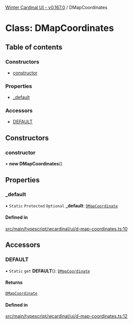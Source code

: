 [Winter Cardinal UI - v0.167.0](../index.md) / DMapCoordinates

# Class: DMapCoordinates

## Table of contents

### Constructors

- [constructor](DMapCoordinates.md#constructor)

### Properties

- [\_default](DMapCoordinates.md#_default)

### Accessors

- [DEFAULT](DMapCoordinates.md#default)

## Constructors

### constructor

• **new DMapCoordinates**()

## Properties

### \_default

▪ `Static` `Protected` `Optional` **\_default**: [`DMapCoordinate`](../interfaces/DMapCoordinate.md)

#### Defined in

[src/main/typescript/wcardinal/ui/d-map-coordinates.ts:10](https://github.com/winter-cardinal/winter-cardinal-ui/blob/v0.167.0/src/main/typescript/wcardinal/ui/d-map-coordinates.ts#L10)

## Accessors

### DEFAULT

• `Static` `get` **DEFAULT**(): [`DMapCoordinate`](../interfaces/DMapCoordinate.md)

#### Returns

[`DMapCoordinate`](../interfaces/DMapCoordinate.md)

#### Defined in

[src/main/typescript/wcardinal/ui/d-map-coordinates.ts:12](https://github.com/winter-cardinal/winter-cardinal-ui/blob/v0.167.0/src/main/typescript/wcardinal/ui/d-map-coordinates.ts#L12)

